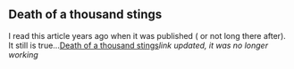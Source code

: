 <article><h2>Death of a thousand stings</h2>I read this article years ago when it was published ( or not long there after). It still is true...<a title="death of a thousand stings" href="http://www.macguild.org/win95-stings.html">Death of a thousand stings</a><em>link updated, it was no longer working</em></article>
